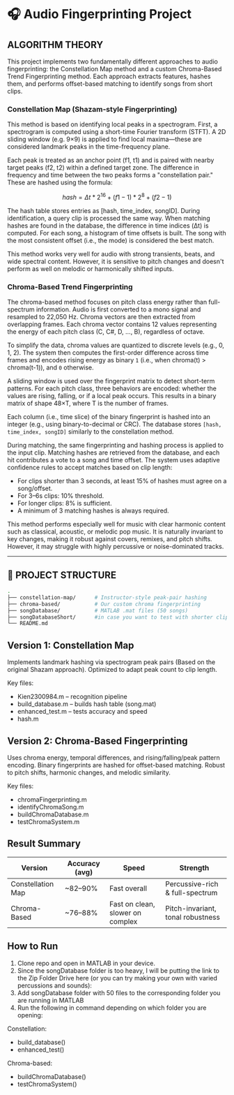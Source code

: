 # 🎧 Audio Fingerprinting Project
## ALGORITHM THEORY
This project implements two fundamentally different approaches to audio fingerprinting: the Constellation Map method and a custom Chroma-Based Trend Fingerprinting method. Each approach extracts features, hashes them, and performs offset-based matching to identify songs from short clips.

### Constellation Map (Shazam-style Fingerprinting)
This method is based on identifying local peaks in a spectrogram. First, a spectrogram is computed using a short-time Fourier transform (STFT). A 2D sliding window (e.g. 9×9) is applied to find local maxima—these are considered landmark peaks in the time-frequency plane.

Each peak is treated as an anchor point (f1, t1) and is paired with nearby target peaks (f2, t2) within a defined target zone. The difference in frequency and time between the two peaks forms a "constellation pair." These are hashed using the formula:
```math
hash = Δt * 2^16 + (f1 - 1) * 2^8 + (f2 - 1)
```
The hash table stores entries as [hash, time_index, songID]. During identification, a query clip is processed the same way. When matching hashes are found in the database, the difference in time indices (Δt) is computed. For each song, a histogram of time offsets is built. The song with the most consistent offset (i.e., the mode) is considered the best match.

This method works very well for audio with strong transients, beats, and wide spectral content. However, it is sensitive to pitch changes and doesn't perform as well on melodic or harmonically shifted inputs.

### Chroma-Based Trend Fingerprinting
The chroma-based method focuses on pitch class energy rather than full-spectrum information. Audio is first converted to a mono signal and resampled to 22,050 Hz. Chroma vectors are then extracted from overlapping frames. Each chroma vector contains 12 values representing the energy of each pitch class (C, C#, D, ..., B), regardless of octave.

To simplify the data, chroma values are quantized to discrete levels (e.g., 0, 1, 2). The system then computes the first-order difference across time frames and encodes rising energy as binary ```1``` (i.e., when chroma(t) > chroma(t-1)), and ```0``` otherwise.

A sliding window is used over the fingerprint matrix to detect short-term patterns. For each pitch class, three behaviors are encoded: whether the values are rising, falling, or if a local peak occurs. This results in a binary matrix of shape 48×T, where T is the number of frames.

Each column (i.e., time slice) of the binary fingerprint is hashed into an integer (e.g., using binary-to-decimal or CRC). The database stores ```[hash, time_index, songID]``` similarly to the constellation method.

During matching, the same fingerprinting and hashing process is applied to the input clip. Matching hashes are retrieved from the database, and each hit contributes a vote to a song and time offset. The system uses adaptive confidence rules to accept matches based on clip length:

- For clips shorter than 3 seconds, at least 15% of hashes must agree on a song/offset.
- For 3–6s clips: 10% threshold.
- For longer clips: 8% is sufficient.
- A minimum of 3 matching hashes is always required.

This method performs especially well for music with clear harmonic content such as classical, acoustic, or melodic pop music. It is naturally invariant to key changes, making it robust against covers, remixes, and pitch shifts. However, it may struggle with highly percussive or noise-dominated tracks.

---

## 📁 PROJECT STRUCTURE

```bash
.
├── constellation-map/      # Instructor-style peak-pair hashing
├── chroma-based/           # Our custom chroma fingerprinting
├── songDatabase/           # MATLAB .mat files (50 songs)
├── songDatabaseShort/      #in case you want to test with shorter clips
└── README.md
```
## Version 1: Constellation Map
Implements landmark hashing via spectrogram peak pairs (Based on the original Shazam approach). Optimized to adapt peak count to clip length.

Key files:
- Kien2300984.m – recognition pipeline
- build_database.m – builds hash table (song.mat)
- enhanced_test.m – tests accuracy and speed
- hash.m

## Version 2: Chroma-Based Fingerprinting
Uses chroma energy, temporal differences, and rising/falling/peak pattern encoding. Binary fingerprints are hashed for offset-based matching. Robust to pitch shifts, harmonic changes, and melodic similarity.

Key files:
- chromaFingerprinting.m
- identifyChromaSong.m
- buildChromaDatabase.m
- testChromaSystem.m

## Result Summary
| Version           | Accuracy (avg) | Speed                            | Strength                          |
| ----------------- | -------------- | -------------------------------- | --------------------------------- |
| Constellation Map | \~82–90%       | Fast overall                     | Percussive-rich & full-spectrum   |
| Chroma-Based      | \~76–88%       | Fast on clean, slower on complex | Pitch-invariant, tonal robustness |

## How to Run
1. Clone repo and open in MATLAB in your device.
2. Since the songDatabase folder is too heavy, I will be putting the link to the Zip Folder Drive here (or you can try making your own with varied percussions and sounds): 
3. Add songDatabase folder with 50 files to the corresponding folder you are running in MATLAB
4. Run the following in command depending on which folder you are opening:

Constellation:
- build_database()
- enhanced_test()

Chroma-based:
- buildChromaDatabase()
- testChromaSystem()
